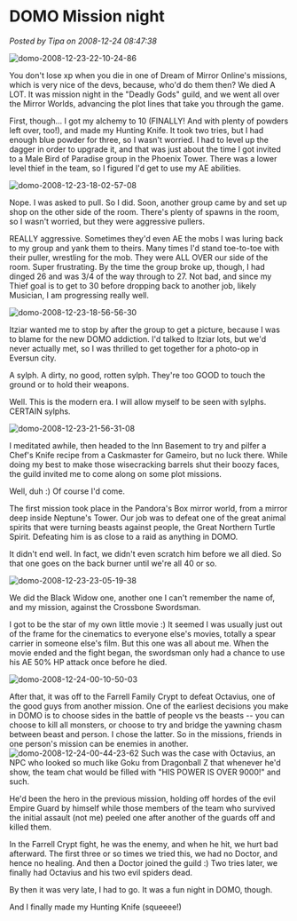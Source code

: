 # DOMO Mission night

*Posted by Tipa on 2008-12-24 08:47:38*

![](../uploads/2008/12/domo-2008-12-23-22-10-24-86.jpg "domo-2008-12-23-22-10-24-86")

You don't lose xp when you die in one of Dream of Mirror Online's missions, which is very nice of the devs, because, who'd do them then? We died A LOT. It was mission night in the "Deadly Gods" guild, and we went all over the Mirror Worlds, advancing the plot lines that take you through the game.

First, though... I got my alchemy to 10 (FINALLY! And with plenty of powders left over, too!), and made my Hunting Knife. It took two tries, but I had enough blue powder for three, so I wasn't worried. I had to level up the dagger in order to upgrade it, and that was just about the time I got invited to a Male Bird of Paradise group in the Phoenix Tower. There was a lower level thief in the team, so I figured I'd get to use my AE abilities.

![](../uploads/2008/12/domo-2008-12-23-18-02-57-08.jpg "domo-2008-12-23-18-02-57-08")

Nope. I was asked to pull. So I did. Soon, another group came by and set up shop on the other side of the room. There's plenty of spawns in the room, so I wasn't worried, but they were aggressive pullers.

REALLY aggressive. Sometimes they'd even AE the mobs I was luring back to my group and yank them to theirs. Many times I'd stand toe-to-toe with their puller, wrestling for the mob. They were ALL OVER our side of the room. Super frustrating. By the time the group broke up, though, I had dinged 26 and was 3/4 of the way through to 27. Not bad, and since my Thief goal is to get to 30 before dropping back to another job, likely Musician, I am progressing really well.

![](../uploads/2008/12/domo-2008-12-23-18-56-56-30.jpg "domo-2008-12-23-18-56-56-30")

Itziar wanted me to stop by after the group to get a picture, because I was to blame for the new DOMO addiction. I'd talked to Itziar lots, but we'd never actually met, so I was thrilled to get together for a photo-op in Eversun city.

A sylph. A dirty, no good, rotten sylph. They're too GOOD to touch the ground or to hold their weapons.

Well. This is the modern era. I will allow myself to be seen with sylphs. CERTAIN sylphs.

![](../uploads/2008/12/domo-2008-12-23-21-56-31-08.jpg "domo-2008-12-23-21-56-31-08")

I meditated awhile, then headed to the Inn Basement to try and pilfer a Chef's Knife recipe from a Caskmaster for Gameiro, but no luck there. While doing my best to make those wisecracking barrels shut their boozy faces, the guild invited me to come along on some plot missions.

Well, duh :) Of course I'd come.

The first mission took place in the Pandora's Box mirror world, from a mirror deep inside Neptune's Tower. Our job was to defeat one of the great animal spirits that were turning beasts against people, the Great Northern Turtle Spirit. Defeating him is as close to a raid as anything in DOMO.

It didn't end well. In fact, we didn't even scratch him before we all died. So that one goes on the back burner until we're all 40 or so.

![](../uploads/2008/12/domo-2008-12-23-23-05-19-38.jpg "domo-2008-12-23-23-05-19-38")

We did the Black Widow one, another one I can't remember the name of, and my mission, against the Crossbone Swordsman.

I got to be the star of my own little movie :) It seemed I was usually just out of the frame for the cinematics to everyone else's movies, totally a spear carrier in someone else's film. But this one was all about me. When the movie ended and the fight began, the swordsman only had a chance to use his AE 50% HP attack once before he died.

![](../uploads/2008/12/domo-2008-12-24-00-10-50-03.jpg "domo-2008-12-24-00-10-50-03")

After that, it was off to the Farrell Family Crypt to defeat Octavius, one of the good guys from another mission. One of the earliest decisions you make in DOMO is to choose sides in the battle of people vs the beasts -- you can choose to kill all monsters, or choose to try and bridge the yawning chasm between beast and person. I chose the latter. So in the missions, friends in one person's mission can be enemies in another. ![](../uploads/2008/12/domo-2008-12-24-00-44-23-62.jpg "domo-2008-12-24-00-44-23-62") Such was the case with Octavius, an NPC who looked so much like Goku from Dragonball Z that whenever he'd show, the team chat would be filled with "HIS POWER IS OVER 9000!" and such.

He'd been the hero in the previous mission, holding off hordes of the evil Empire Guard by himself while those members of the team who survived the initial assault (not me) peeled one after another of the guards off and killed them.

In the Farrell Crypt fight, he was the enemy, and when he hit, we hurt bad afterward. The first three or so times we tried this, we had no Doctor, and hence no healing. And then a Doctor joined the guild :) Two tries later, we finally had Octavius and his two evil spiders dead.

By then it was very late, I had to go. It was a fun night in DOMO, though.

And I finally made my Hunting Knife (squeeee!)

